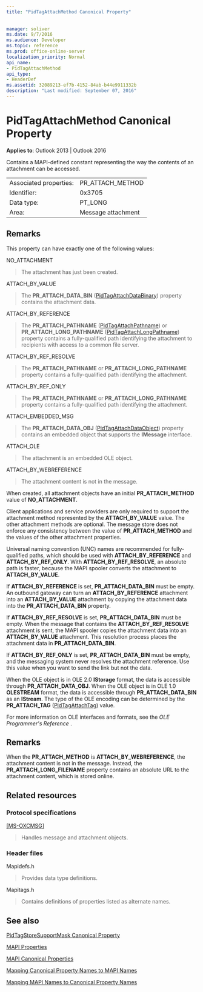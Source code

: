 ```yaml
---
title: "PidTagAttachMethod Canonical Property"
 
 
manager: soliver
ms.date: 9/7/2016
ms.audience: Developer
ms.topic: reference
ms.prod: office-online-server
localization_priority: Normal
api_name:
- PidTagAttachMethod
api_type:
- HeaderDef
ms.assetid: 32089213-ef7b-4152-84ab-b44e9911332b
description: "Last modified: September 07, 2016"
---
```


# PidTagAttachMethod Canonical Property

 
  
**Applies to**: Outlook 2013 | Outlook 2016 
  
Contains a MAPI-defined constant representing the way the contents of an attachment can be accessed. 
  
|||
|:-----|:-----|
|Associated properties:  <br/> |PR_ATTACH_METHOD  <br/> |
|Identifier:  <br/> |0x3705  <br/> |
|Data type:  <br/> |PT_LONG  <br/> |
|Area:  <br/> |Message attachment  <br/> |
   
## Remarks

This property can have exactly one of the following values:
  
NO_ATTACHMENT 
  
> The attachment has just been created. 
    
ATTACH_BY_VALUE 
  
> The **PR_ATTACH_DATA_BIN** ([PidTagAttachDataBinary](pidtagattachdatabinary-canonical-property.md)) property contains the attachment data. 
    
ATTACH_BY_REFERENCE 
  
> The **PR_ATTACH_PATHNAME** ([PidTagAttachPathname](pidtagattachpathname-canonical-property.md)) or **PR_ATTACH_LONG_PATHNAME** ([PidTagAttachLongPathname](pidtagattachlongpathname-canonical-property.md)) property contains a fully-qualified path identifying the attachment to recipients with access to a common file server. 
    
ATTACH_BY_REF_RESOLVE 
  
> The **PR_ATTACH_PATHNAME** or **PR_ATTACH_LONG_PATHNAME** property contains a fully-qualified path identifying the attachment. 
    
ATTACH_BY_REF_ONLY 
  
> The **PR_ATTACH_PATHNAME** or **PR_ATTACH_LONG_PATHNAME** property contains a fully-qualified path identifying the attachment. 
    
ATTACH_EMBEDDED_MSG 
  
> The **PR_ATTACH_DATA_OBJ** ([PidTagAttachDataObject](pidtagattachdataobject-canonical-property.md)) property contains an embedded object that supports the **IMessage** interface. 
    
ATTACH_OLE 
  
> The attachment is an embedded OLE object.
    
ATTACH_BY_WEBREFERENCE 
  
> The attachment content is not in the message. 
    
When created, all attachment objects have an initial **PR_ATTACH_METHOD** value of **NO_ATTACHMENT**. 
  
Client applications and service providers are only required to support the attachment method represented by the **ATTACH_BY_VALUE** value. The other attachment methods are optional. The message store does not enforce any consistency between the value of **PR_ATTACH_METHOD** and the values of the other attachment properties. 
  
Universal naming convention (UNC) names are recommended for fully-qualified paths, which should be used with **ATTACH_BY_REFERENCE** and **ATTACH_BY_REF_ONLY**. With **ATTACH_BY_REF_RESOLVE**, an absolute path is faster, because the MAPI spooler converts the attachment to **ATTACH_BY_VALUE**. 
  
If **ATTACH_BY_REFERENCE** is set, **PR_ATTACH_DATA_BIN** must be empty. An outbound gateway can turn an **ATTACH_BY_REFERENCE** attachment into an **ATTACH_BY_VALUE** attachment by copying the attachment data into the **PR_ATTACH_DATA_BIN** property. 
  
If **ATTACH_BY_REF_RESOLVE** is set, **PR_ATTACH_DATA_BIN** must be empty. When the message that contains the **ATTACH_BY_REF_RESOLVE** attachment is sent, the MAPI spooler copies the attachment data into an **ATTACH_BY_VALUE** attachment. This resolution process places the attachment data in **PR_ATTACH_DATA_BIN**. 
  
If **ATTACH_BY_REF_ONLY** is set, **PR_ATTACH_DATA_BIN** must be empty, and the messaging system never resolves the attachment reference. Use this value when you want to send the link but not the data. 
  
When the OLE object is in OLE 2.0 **IStorage** format, the data is accessible through **PR_ATTACH_DATA_OBJ**. When the OLE object is in OLE 1.0 **OLESTREAM** format, the data is accessible through **PR_ATTACH_DATA_BIN** as an **IStream**. The type of the OLE encoding can be determined by the **PR_ATTACH_TAG** ([PidTagAttachTag](pidtagattachtag-canonical-property.md)) value. 
  
For more information on OLE interfaces and formats, see the  *OLE Programmer's Reference*  . 
  
## Remarks

When the **PR_ATTACH_METHOD** is **ATTACH_BY_WEBREFERENCE**, the attachment content is not in the message. Instead, the **PR_ATTACH_LONG_FILENAME** property contains an absolute URL to the attachment content, which is stored online. 
  
## Related resources

### Protocol specifications

[[MS-OXCMSG]](https://msdn.microsoft.com/library/7fd7ec40-deec-4c06-9493-1bc06b349682%28Office.15%29.aspx)
  
> Handles message and attachment objects.
    
### Header files

Mapidefs.h
  
> Provides data type definitions.
    
Mapitags.h
  
> Contains definitions of properties listed as alternate names.
    
## See also



[PidTagStoreSupportMask Canonical Property](pidtagstoresupportmask-canonical-property.md)


[MAPI Properties](mapi-properties.md)
  
[MAPI Canonical Properties](mapi-canonical-properties.md)
  
[Mapping Canonical Property Names to MAPI Names](mapping-canonical-property-names-to-mapi-names.md)
  
[Mapping MAPI Names to Canonical Property Names](mapping-mapi-names-to-canonical-property-names.md)

